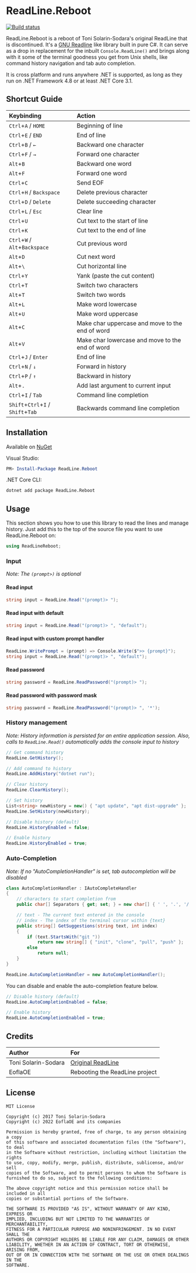 # ReadLine.Reboot

[![Build status](https://ci.appveyor.com/api/projects/status/twc6ovqb6cc8s184?svg=true)](https://ci.appveyor.com/project/EoflaOE/readline-reboot)

ReadLine.Reboot is a reboot of Toni Solarin-Sodara's original ReadLine that is discontinued. It's a [GNU Readline](https://en.wikipedia.org/wiki/GNU_Readline) like library built in pure C#. It can serve as a drop in replacement for the inbuilt `Console.ReadLine()` and brings along with it some of the terminal goodness you get from Unix shells, like command history navigation and tab auto completion.

It is cross platform and runs anywhere .NET is supported, as long as they run on .NET Framework 4.8 or at least .NET Core 3.1.

## Shortcut Guide

| Keybinding                         | Action                                          |
|:-----------------------------------|:------------------------------------------------|
| `Ctrl`+`A` / `HOME`                | Beginning of line                               |
| `Ctrl`+`E` / `END`                 | End of line                                     |
| `Ctrl`+`B` / `←`                   | Backward one character                          |
| `Ctrl`+`F` / `→`                   | Forward one character                           |
| `Alt`+`B`                          | Backward one word                               |
| `Alt`+`F`                          | Forward one word                                |
| `Ctrl`+`C`                         | Send EOF                                        |
| `Ctrl`+`H` / `Backspace`           | Delete previous character                       |
| `Ctrl`+`D` / `Delete`              | Delete succeeding character                     |
| `Ctrl`+`L` / `Esc`                 | Clear line                                      |
| `Ctrl`+`U`                         | Cut text to the start of line                   |
| `Ctrl`+`K`                         | Cut text to the end of line                     |
| `Ctrl`+`W` / `Alt`+`Backspace`     | Cut previous word                               |
| `Alt`+`D`                          | Cut next word                                   |
| `Alt`+`\`                          | Cut horizontal line                             |
| `Ctrl`+`Y`                         | Yank (paste the cut content)                    |
| `Ctrl`+`T`                         | Switch two characters                           |
| `Alt`+`T`                          | Switch two words                                |
| `Alt`+`L`                          | Make word lowercase                             |
| `Alt`+`U`                          | Make word uppercase                             |
| `Alt`+`C`                          | Make char uppercase and move to the end of word |
| `Alt`+`V`                          | Make char lowercase and move to the end of word |
| `Ctrl`+`J` / `Enter`               | End of line                                     |
| `Ctrl`+`N` / `↓`                   | Forward in history                              |
| `Ctrl`+`P` / `↑`                   | Backward in history                             |
| `Alt`+`.`                          | Add last argument to current input              |
| `Ctrl`+`I` / `Tab`                 | Command line completion                         |
| `Shift`+`Ctrl`+`I` / `Shift`+`Tab` | Backwards command line completion               |

## Installation

Available on [NuGet](https://www.nuget.org/packages/ReadLine.Reboot/)

Visual Studio:

```powershell
PM> Install-Package ReadLine.Reboot
```

.NET Core CLI:

```bash
dotnet add package ReadLine.Reboot
```

## Usage

This section shows you how to use this library to read the lines and manage history. Just add this to the top of the source file you want to use ReadLine.Reboot on:

```csharp
using ReadLineReboot;
```

### Input

_Note: The `(prompt>)` is  optional_

#### Read input

```csharp
string input = ReadLine.Read("(prompt)> ");
```

#### Read input with default

```csharp
string input = ReadLine.Read("(prompt)> ", "default");
```

#### Read input with custom prompt handler

```csharp
ReadLine.WritePrompt = (prompt) => Console.Write($">> {prompt}");
string input = ReadLine.Read("(prompt)> ", "default");
```

#### Read password

```csharp
string password = ReadLine.ReadPassword("(prompt)> ");
```

#### Read password with password mask

```csharp
string password = ReadLine.ReadPassword("(prompt)> ", '*');
```

### History management

_Note: History information is persisted for an entire application session. Also, calls to `ReadLine.Read()` automatically adds the console input to history_

```csharp
// Get command history
ReadLine.GetHistory();

// Add command to history
ReadLine.AddHistory("dotnet run");

// Clear history
ReadLine.ClearHistory();

// Set history
List<string> newHistory = new() { "apt update", "apt dist-upgrade" };
ReadLine.SetHistory(newHistory);

// Disable history (default)
ReadLine.HistoryEnabled = false;

// Enable history
ReadLine.HistoryEnabled = true;
```

### Auto-Completion

_Note: If no "AutoCompletionHandler" is set, tab autocompletion will be disabled_

```csharp
class AutoCompletionHandler : IAutoCompleteHandler
{
    // characters to start completion from
    public char[] Separators { get; set; } = new char[] { ' ', '.', '/' };

    // text - The current text entered in the console
    // index - The index of the terminal cursor within {text}
    public string[] GetSuggestions(string text, int index)
    {
        if (text.StartsWith("git "))
            return new string[] { "init", "clone", "pull", "push" };
        else
            return null;
    }
}

ReadLine.AutoCompletionHandler = new AutoCompletionHandler();
```

You can disable and enable the auto-completion feature below.

```csharp
// Disable history (default)
ReadLine.AutoCompletionEnabled = false;

// Enable history
ReadLine.AutoCompletionEnabled = true;
```

## Credits

| Author              | For                                                      |
|:--------------------|:---------------------------------------------------------|
| Toni Solarin-Sodara | [Original ReadLine](https://github.com/tonerdo/readline) |
| EoflaOE             | Rebooting the ReadLine project                           |

## License

```
MIT License

Copyright (c) 2017 Toni Solarin-Sodara
Copyright (c) 2022 EoflaOE and its companies

Permission is hereby granted, free of charge, to any person obtaining a copy
of this software and associated documentation files (the "Software"), to deal
in the Software without restriction, including without limitation the rights
to use, copy, modify, merge, publish, distribute, sublicense, and/or sell
copies of the Software, and to permit persons to whom the Software is
furnished to do so, subject to the following conditions:

The above copyright notice and this permission notice shall be included in all
copies or substantial portions of the Software.

THE SOFTWARE IS PROVIDED "AS IS", WITHOUT WARRANTY OF ANY KIND, EXPRESS OR
IMPLIED, INCLUDING BUT NOT LIMITED TO THE WARRANTIES OF MERCHANTABILITY,
FITNESS FOR A PARTICULAR PURPOSE AND NONINFRINGEMENT. IN NO EVENT SHALL THE
AUTHORS OR COPYRIGHT HOLDERS BE LIABLE FOR ANY CLAIM, DAMAGES OR OTHER
LIABILITY, WHETHER IN AN ACTION OF CONTRACT, TORT OR OTHERWISE, ARISING FROM,
OUT OF OR IN CONNECTION WITH THE SOFTWARE OR THE USE OR OTHER DEALINGS IN THE
SOFTWARE.
```
